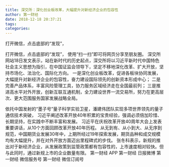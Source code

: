 ```yaml
---
title: 深交所：深化创业板改革，大幅提升对新经济企业的包容性
author: 第一财经
date: 2018-12-18 20:37:21
tags: 
categories: 
---
```

打开微信，点击底部的“发现”，
<!-- more -->
打开微信，点击底部的“发现”，
使用“扫一扫”即可将网页分享至朋友圈。
深交所网站18日发文表示，站在新时代的历史起点，深交所将以习近平新时代中国特色社会主义思想为指引，在中国证监会领导下，坚定不移地深化改革、扩大开放，坚持市场化、法治化、国际化方向。
一是深化创业板改革，促进各板块协同发展，大幅提升对新经济企业的包容性，奋力建设国际领先的创新资本形成中心；
二是完善产品体系，丰富风险管理工具，协力服务区域经济走在全国最前列；
三是推进高水平对外开放，创新互联互通机制，全力建设世界一流交易所，努力在更高层次、更大范围服务国家发展战略全局。
 
 
依托中国发射的“墨子号”量子科学实验卫星，潘建伟团队实现多项世界领先的量子通信技术突破，
习近平阐述改革开放40年积累的宝贵经验，强调必须倍加珍惜、长期坚持，在实践中不断丰富和发展。
习近平在庆祝改革开放40周年大会上发表重要讲话，从10个方面回顾改革开放40年历程。
从无到有、从小到大、从无序到规范，中国期货业发展30年中，上期所经过19年探索发展，期货品种和成交规模均有大幅提升，并在对外开放方面迈出里程碑式的步伐。
张冬科表示，新规的推出对于新经济企业，从发展政策到监管政策都有包容性的，上市速度相对较快。但与此同时，通过新规上市的企业数量有限。
第一财经
APP
第一财经
日报微博
第一财经
微信服务号
第一财经
微信订阅号
